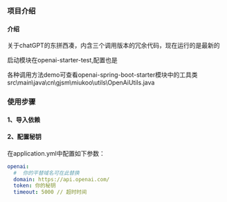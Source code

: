 ### 项目介绍

#### 介绍
关于chatGPT的东拼西凑，内含三个调用版本的冗余代码，现在运行的是最新的

启动模块在openai-starter-test,配置也是

各种调用方法demo可查看openai-spring-boot-starter模块中的工具类 src\main\java\cn\gjsm\miukoo\utils\OpenAiUtils.java



### 使用步骤

#### 1、导入依赖


#### 2、配置秘钥

在application.yml中配置如下参数：

```yml
openai:
  #  你的平替域名可在此替换
  domain: https://api.openai.com/
  token: 你的秘钥
  timeout: 5000 // 超时时间
```

